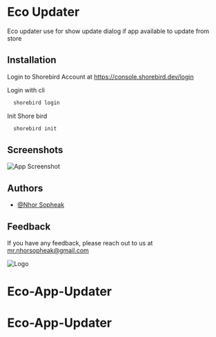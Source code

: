 
# Eco Updater

Eco updater use for show update dialog if app available to update from store


## Installation

Login to Shorebird Account at https://console.shorebird.dev/login

Login with cli
```bash
  shorebird login
```
Init Shore bird
```bash
  shorebird init
```
    
## Screenshots

![App Screenshot]()


## Authors

- [@Nhor Sopheak](https://github.com/nhorsopheak)


## Feedback

If you have any feedback, please reach out to us at mr.nhorsopheak@gmail.com


![Logo](https://kravanh.com/images/kravanh-eco.svg)

# Eco-App-Updater
# Eco-App-Updater

